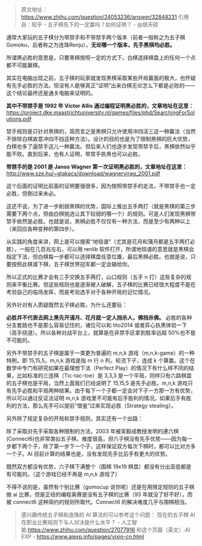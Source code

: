 > 原文地址：https://www.zhihu.com/question/24053236/answer/32848231
> 引用自：知乎 - 五子棋先下的一定赢吗？如何证明？ - @胡天硕

通常大家玩的五子棋分为带禁手和不带禁手两个版本（前者一般称之为五子棋Gomoku，后者称之为连珠Renju），**无论哪一个版本，先手黑棋均必胜。**

所谓黑必胜的意思是，只要黑棋按照一定的方式下，白棋选择棋盘上的任何一个点都不可能赢棋。

其实在电脑出现之前，五子棋的玩家就发现黑棋采取某些开局赢面的极大，也怀疑有先手必胜的方法。但没有人能够真正“证明”出来白棋无论怎么下都是必败的——这个结论最终还是通关电脑来证明的。

**其中不带禁手是 1992 年 Victor Allis 通过编程证明黑必胜的，文章地址在这里：** https://project.dke.maastrichtuniversity.nl/games/files/phd/SearchingForSolutions.pdf

禁手规则是只针对黑棋的，简而言之是黑棋只允许使用冲四活三这一种赢法（当然不排除白棋故意冲四不挡这种方法）。设计的目的也是为了限制黑棋的巨大优势，白棋也多了逼禁手这儿一种赢法。但后来人们也逐步发现带禁手后，黑棋依然似乎能不败。直到后来，也有人证明，带禁手执黑也可以必胜。

**带禁手的是 2001 是 Janos Wagner 第一次证明黑必胜的，文章地址在这里：** http://www.sze.hu/~gtakacs/download/wagnervirag_2001.pdf

这个后面的证明比前面的证明要强很多，因为按照带禁手的走法，不带禁手也一定必胜，但倒过来未必。

这还不说，为了进一步削弱黑棋的优势，国际上推出五手两打（就是黑棋的第三步需要下两个点，但由白棋挑选让其下较弱的哪一个）的规则。可是人们发现黑棋带禁手依然是必胜。也就是说，黑棋必胜不仅仅有一种方法，而是至少有两种以上（来回应各种变种的第四步）。

从实践的角度来讲，网上是可以搜索“地毯谱”（尤其是花月和蒲月都是五手两打必胜），一般在几百兆左右，可以用 renlib 软件打开，所谓地毯谱的意思就是黑棋会指定下法，但白棋每一步都可以选择棋盘任意位置，最后黑棋必胜。也就是说，只要按照此棋谱下棋，五子棋世界冠军都一定会输给你。

所以正式的比赛才会有三手交换五手两打，山口规则（五手 n 打）这些复杂的规则来平衡比赛。但这些规则也是逐渐被人破解，五子棋的比赛已经很大程度不是在考验自己的临场发挥，而是考验选手对于各种开局的记忆情况。

另外针对有人质疑既然五子棋必胜，为什么还要玩：

**必胜并不代表去网上黑先开浦月、花月就一定人挡杀人，佛挡杀佛。** 必胜的各种分支套路也不是那么容易记住的，诸位可以和 tito2014 或者弈心执黑体验一下（高手绕道）。所以各种对战平台上，就算是在非禁手区拿到胜率远超 50%也不是不可能的。

另外不带禁手的五子棋是属于一类更为普遍的 m,n,k 游戏（m,n,k-game）的一种特例，即 15,15,5。m,n,k 游戏是指 m 行 n 列，轮流下子，连成 k 个算赢。这个在数学中专门有研究如果在最理想下法（Perfect Play）的情况下有什么样不同的结果，比如标准的三连棋（Tic-tac-toe）是 3,3,3 是一个平局，同样只有六路棋盘的五子棋也是平局，当然上面我们已经说明了 15,15,5 是先手必胜。m,n,k 游戏只有先手必胜和平局两种结果。由于每下一个子都一定会对下子一方那一方有优势，所以可以通过反证法证明 m,n,k 游戏里不可能有后手胜利的情况。如果后手有胜利的方法，那么先手可以提前“借鉴”过来实现必胜（Strategy stealing）。

另外除了规定复杂的开局和禁手规则，其实还有一个出路：

除了采取对先手采取各种限制的方法，2003 年被吴毅成教授发明的連六棋(Connect6)也非常类似五子棋，难度很高，但六子棋没有先手优势——因为每一步都下两个子，除了第一步下一个子，这样保证双方每次下棋时，都可以比对方多一个子。AI 目前计算的结果也是，没有发现先手比后手有更大的优势。

既然双方都没有优势，六子棋下满整个（围棋 19x19 棋盘）都没有分出高低都是有可能的。（这个游戏已经不再是 m,n,k 游戏了）

不得不说的是，虽然有个别比赛（gomocup 说你呢）还是在用限定规则的五子棋做 ai 比赛，但是正经的编程奥赛是没有五子棋的比赛（93 年就没了好不好），而被 connect6 这种简约的规则所取代。Connect6 的解决难度几乎与围棋相当。

> 感兴趣传统五子棋和连珠的 AI 算法的可以参考这个问题：
> 现在的五子棋 AI 在职业比赛规则下与人对决是什么水平？ - 人工智能:https://www.zhihu.com/question/27077916
> 和这个页面（英文）:AI EXP - https://www.aiexp.info/pages/yixin-cn.html
